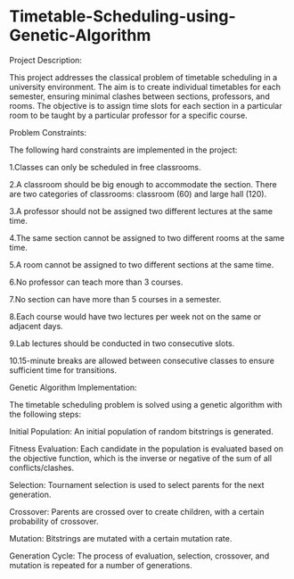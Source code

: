 # Timetable-Scheduling-using-Genetic-Algorithm
Project Description:

This project addresses the classical problem of timetable scheduling in a university environment. The aim is to create individual timetables for each semester, ensuring minimal clashes between sections, professors, and rooms. The objective is to assign time slots for each section in a particular room to be taught by a particular professor for a specific course.


Problem Constraints:

The following hard constraints are implemented in the project:

1.Classes can only be scheduled in free classrooms.

2.A classroom should be big enough to accommodate the section. There are two categories of classrooms: classroom (60) and large hall (120).

3.A professor should not be assigned two different lectures at the same time.

4.The same section cannot be assigned to two different rooms at the same time.

5.A room cannot be assigned to two different sections at the same time.

6.No professor can teach more than 3 courses.

7.No section can have more than 5 courses in a semester.

8.Each course would have two lectures per week not on the same or adjacent days.

9.Lab lectures should be conducted in two consecutive slots.

10.15-minute breaks are allowed between consecutive classes to ensure sufficient time for transitions.

Genetic Algorithm Implementation:

The timetable scheduling problem is solved using a genetic algorithm with the following steps:

Initial Population: An initial population of random bitstrings is generated.

Fitness Evaluation: Each candidate in the population is evaluated based on the objective function, which is the inverse or negative of the sum of all conflicts/clashes.

Selection: Tournament selection is used to select parents for the next generation.

Crossover: Parents are crossed over to create children, with a certain probability of crossover.

Mutation: Bitstrings are mutated with a certain mutation rate.

Generation Cycle: The process of evaluation, selection, crossover, and mutation is repeated for a number of generations.
